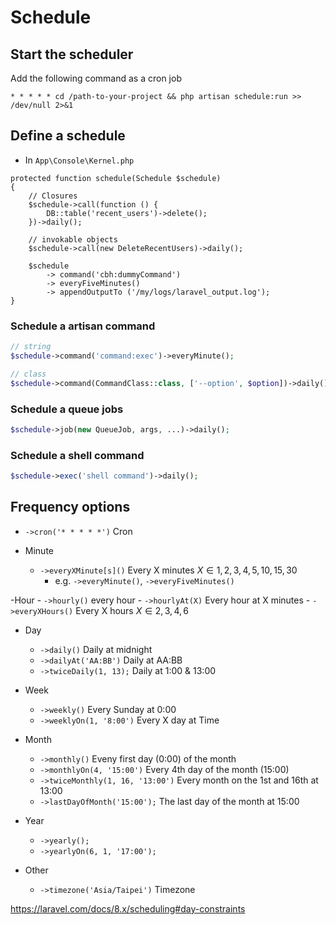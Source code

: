 # Schedule

## Start the scheduler

Add the following command as a cron job 

```
* * * * * cd /path-to-your-project && php artisan schedule:run >> /dev/null 2>&1
```

## Define a schedule

* In `App\Console\Kernel.php`

```
protected function schedule(Schedule $schedule)
{
	// Closures
    $schedule->call(function () {
        DB::table('recent_users')->delete();
    })->daily();

    // invokable objects
    $schedule->call(new DeleteRecentUsers)->daily();

    $schedule
        -> command('cbh:dummyCommand')
        -> everyFiveMinutes()
        -> appendOutputTo ('/my/logs/laravel_output.log');
}
```

### Schedule a artisan command

```php linenums="1"
// string
$schedule->command('command:exec')->everyMinute();

// class
$schedule->command(CommandClass::class, ['--option', $option])->daily();
```

### Schedule a queue jobs

```php linenums="1"
$schedule->job(new QueueJob, args, ...)->daily();
```

### Schedule a shell command

```php linenums="1"
$schedule->exec('shell command')->daily();
```

## Frequency options

- `->cron('* * * * *')` Cron

- Minute
    - `->everyXMinute[s]()` Every X minutes $X \in {1,2,3,4,5,10,15,30}$
        - e.g. `->everyMinute()`, `->everyFiveMinutes()`

-Hour
    - `->hourly()` every hour
    - `->hourlyAt(X)` Every hour at X minutes
    - `->everyXHours()` Every X hours $X \in {2, 3, 4, 6}$

- Day
    - `->daily()` Daily at midnight
    - `->dailyAt('AA:BB')` Daily at AA:BB
    - `->twiceDaily(1, 13);` Daily at 1:00 & 13:00

- Week
    - `->weekly()` Every Sunday at 0:00
    - `->weeklyOn(1, '8:00')` Every X day at Time

- Month
    - `->monthly()` Eveny first day (0:00) of the month
    - `->monthlyOn(4, '15:00')` Every 4th day of the month (15:00)
    - `->twiceMonthly(1, 16, '13:00')` Every month on the 1st and 16th at 13:00
    - `->lastDayOfMonth('15:00');`  The last day of the month at 15:00

- Year
    - `->yearly();`
    - `->yearlyOn(6, 1, '17:00');`

- Other
    - `->timezone('Asia/Taipei')` Timezone

<https://laravel.com/docs/8.x/scheduling#day-constraints>
